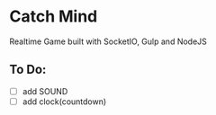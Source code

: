 # Catch Mind

Realtime Game built with SocketIO, Gulp and NodeJS

## To Do:

- [ ] add SOUND
- [ ] add clock(countdown)